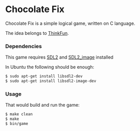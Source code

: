 # Chocolate Fix

Chocolate Fix is a simple logical game, written on C language. 

The idea belongs to [ThinkFun](http://www.thinkfun.com/products/chocolate-fix/).
### Dependencies
This game requires [SDL2](https://www.libsdl.org) and [SDL2_image](https://www.libsdl.org/projects/SDL_image/) installed

In Ubuntu the following should be enough:
```sh
$ sudo apt-get install libsdl2-dev
$ sudo apt-get install libsdl2-image-dev
```

### Usage
That would build and run the game:
```sh
$ make clean
$ make
$ bin/game
```
